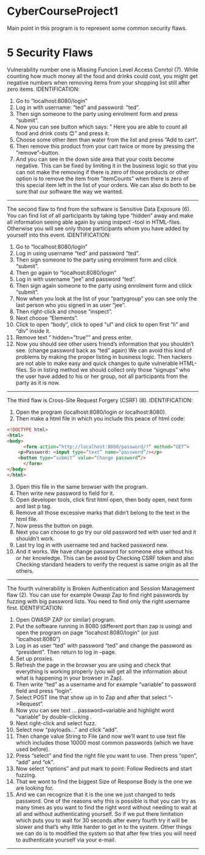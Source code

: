 # CyberCourseProject1
Main point in this program is to represent some common security flaws. 

# 5 Security Flaws

Vulnerability number one is Missing Funcion Level Access Conrtol (7). While counting how much money all the food and drinks could cost, you might get negative numbers when removing items from your shopping list still after zero items. 
IDENTIFICATION:
1. Go to “localhost:8080/login”
2. Log in with username: ”ted” and password: ”ted”.
3. Then sign someone to the party using enrolment form and press “submit”. 
4. Now you can see button which says: ” Here you are able to count all food and drink costs 😊” and press it.
5. Choose some other item than water from the list and press ”Add to cart”.
6. Then remove this product from your cart twice or more by pressing the ”remove”–button.
7.  And you can see in the down side area that your costs become negative.
	This can be fixed by limiting it in the business logic so that you can not make the removing if there is zero of those products or other option is to remove the item from ”itemCounts” when there is zero of this special item left in the list of your orders. We can also do both to be sure that our software the way we wanted. 
-------------------------------------------
The second flaw to find from the software is Sensitive Data Exposure (6). You can find list of all participants by taking  type “hidden” away and make all information seeing able again by using inspect –tool in HTML-files. Otherwise you will see only those participants whom you have added by yourself into this event. 
IDENTIFICATION:
1. Go to “localhost:8080/login” 
2. Log in using username “ted” and password “ted”. 
3. Then sign someone to the party using enrolment form and clilck “submit”. 
4. Then go again to “localhost:8080/login” 
5. Log in with username “jee” and password “ted”. 
6. Then sign again someone to the party using enrolment form and clilck “submit”.  
7. Now when you look at the list of your “partygroup” you can see only the last person who you signed in as user “jee”. 
8. Then right-click and choose “inspect”. 
9. Next choose “Elements”. 
10. Click to open “body”, click to oped “ul” and click to open first “li” and “div” inside it. 
11. Remove text “ hidden="true"” and press enter. 
12. Now you should see other users friend’s information that you shouldn’t see. (change password back as “ted” again)
We can avoid this kind of problems by making the proper listing in business logic. Then hackers are not able to make easy and quick changes to quite vulnerable HTML-files. So in listing method we should collect only those “signups” who the user have added to his or her group, not all participants from the party as it is now. 
------------------------------------------
The third flaw is Cross-Site Request Forgery (CSRF) (8). 
IDENTIFICATION:
1. Open the program (localhost:8080/login or localhost:8080).
2. Then make a html file in which you include this peace of html code:
```HTML
<!DOCTYPE html>
<html>
<body>
      <form action=“http://localhost:8080/password/?” method=“GET”>
	<p>Password: <input type=“text” name=“password”/></p>
	<button type=“submit” value=“Change password”/>
      </form>
</body>
</html>
```

3. Open this file in the same browser with the program.
4. Then write new password to field for it.
5. Open developer tools, click first html open, then body open, next form and last p tag.
6. Remove all those excessive marks that didn’t belong to the text in the html file.
7. Now press the button on page.
8. Next you can choose to go try our old password ted with user ted and it shouldn’t work.
9. Last try log in with username ted and hacked password new.
10. And it works. We have change password for someone else without his or her knowledge.
	This can be avoid by Checking CSRF token and also Checking standard headers to verify the request is same origin as all the others.
----------------------------------
The fourth vulnerability is Broken Authentication and Session Management flaw (2). You can use for example Owasp Zap to find right passwords by fuzzing with big password lists. You need to find only the right username first.
IDENTIFICATION:
1. Open OWASP ZAP (or similar) program.
2. Put the software running in 8080 (different port than zap is using) and open the program on page “locahost:8080/login” (or just “localhost:8080”)
3. Log in as user “ted” with password “ted” and change the password as “president”. Then return to log in –page. 
4. Set up proxies.
5. Refresh the page in the browser you are using and check that everything is working properly (you will get all the information about what is happening in your browser in Zap).
6. Then write “ted” as a username and for example “variable” to password field and press “login”.
7. Select POST line that show up in to Zap and after that select “->Request”.
8. Now you can see text … password=variable and highlight word “variable” by double-clicking .
9. Next right-click and select fuzz.
10. Select now “payloads…” and click “add”.
11. Then change value String to File (and now we’ll want to use text file which includes those 10000 most common passwords (which we have used before).
12. Press “select” and find the right file you want to use. Then press “open”, “add” and “ok”.
13. Now select “options” and put mark to point: Follow Redirects and start fuzzing.
14. That we wont to find the biggest Size of Response Body is the one we are looking for.
15. And we can recognize that it is the one we just changed to teds password.
	One of the reasons why this is possible is that you can try as many times as you want to find the right word without needing to wait at all and without authenticating yourself. So if we put there limitation which puts you to wait for 30 seconds after every fourth try it will be slower and that’s why little harder to get in to the system. Other things we can do is to modified the system so that after few tries you will need to authenticate yourself via your e-mail.
-------------------------------

